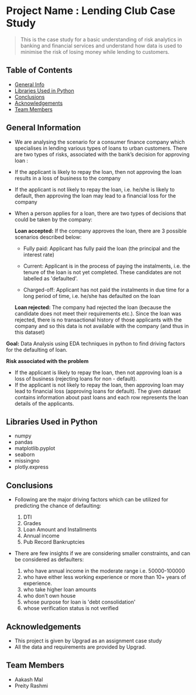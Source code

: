 # Project Name : Lending Club Case Study
> This is the case study for a basic understanding of risk analytics in banking and financial services and understand how data is used to minimise the risk of losing money while lending to customers.


## Table of Contents
* [General Info](#general-information)
* [Libraries Used in Python](#libraries-used)
* [Conclusions](#conclusions)
* [Acknowledgements](#acknowledgements) 
* [Team Members](#teammembers)


## General Information <a name="general-information"></a>
- We are analysing the scenario for a consumer finance company which specialises in lending various types of loans to urban customers. There are two types of risks, associated with the bank’s decision for approving loan :

- If the applicant is likely to repay the loan, then not approving the loan results in a loss of business to the company
- If the applicant is not likely to repay the loan, i.e. he/she is likely to default, then approving the loan may lead to a financial loss for the company
- When a person applies for a loan, there are two types of decisions that could be taken by the company:

  **Loan accepted:** If the company approves the loan, there are 3 possible scenarios described below:

    * Fully paid: Applicant has fully paid the loan (the principal and the interest rate)

    * Current: Applicant is in the process of paying the instalments, i.e. the tenure of the loan is not yet completed. These candidates are not labelled as 'defaulted'.

    * Charged-off: Applicant has not paid the instalments in due time for a long period of time, i.e. he/she has defaulted on the loan

  **Loan rejected:** The company had rejected the loan (because the candidate does not meet their requirements etc.). Since the loan was rejected, there is no transactional history of those applicants with the company and so this data is not available with the company (and thus in this dataset)

**Goal:**
Data Analysis using EDA techniques in python to find driving factors for the defaulting of loan.

**Risk associated with the problem**
- If the applicant is likely to repay the loan, then not approving loan is a loss of business (rejecting loans for non - default).
- If the applicant is not likely to repay the loan, then approving loan may lead to financial loss (approving loans for default). The given dataset contains information about past loans and each row represents the loan details of the applicants.

## Libraries Used in Python <a name="libraries-used"></a>
- numpy 
- pandas
- matplotlib.pyplot
- seaborn 
- missingno
- plotly.express 

## Conclusions <a name="conclusions"></a>
 - Following are the major driving factors which can be utilized for predicting the chance of defaulting:
    1. DTI 
    2. Grades
    3. Loan Amount and Installments
    4. Annual income
    5. Pub Record Bankruptcies

- There are few insights if we are considering smaller constraints, and can be considered as defaulters: 
    1. who have annual income in the moderate range i.e. 50000-100000
    2. who have either less working experience or more than 10+ years of experience.
    3. who take higher loan amounts
    4. who don't own house
    5. whose purpose for loan is 'debt consolidation'
    6. whose verification status is not verified


## Acknowledgements <a name="acknowledgements"></a>
- This project is given by Upgrad as an assignment case study
- All the data and requirements are provided by Upgrad.

## Team Members <a name="teammembers"></a>
- Aakash Mal
- Preity Rashmi
